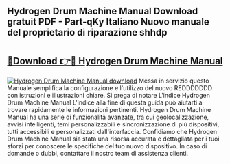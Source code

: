 ## Hydrogen Drum Machine Manual Download gratuit PDF - Part-qKy Italiano Nuovo manuale del proprietario di riparazione shhdp

# <h2><a href="http://dfehg9.blite.top/?on=Hydrogen+Drum+Machine+Manual">🔗Download 👉🔴 Hydrogen Drum Machine Manual</a></h2>

[![Hydrogen Drum Machine Manual download](https://i.imgur.com/lujVjoI.png)](http://dfehg9.blite.top/?on=Hydrogen+Drum+Machine+Manual)
Messa in servizio questo Manuale semplifica la configurazione e l'utilizzo del nuovo REDDDDDDD con istruzioni e illustrazioni chiare. Si prega di notare L'indice Hydrogen Drum Machine Manual L'indice alla fine di questa guida può aiutarti a trovare rapidamente le informazioni pertinenti. Hydrogen Drum Machine Manual ha una serie di funzionalità avanzate, tra cui geolocalizzazione, avvisi intelligenti, temi personalizzabili e sincronizzazione di più dispositivi, tutti accessibili e personalizzati dall'interfaccia. Confidiamo che Hydrogen Drum Machine Manual sia stata una risorsa accurata e dettagliata per i tuoi sforzi per conoscere le specifiche del tuo nuovo dispositivo. In caso di domande o dubbi, contattare il nostro team di assistenza clienti.
